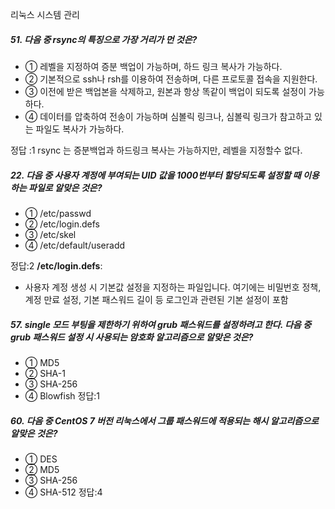 리눅스 시스템 관리


##### 51. 다음 중 rsync의 특징으로 가장 거리가 먼 것은?

- ① 레벨을 지정하여 증분 백업이 가능하며, 하드 링크 복사가 가능하다.
- ② 기본적으로 ssh나 rsh를 이용하여 전송하며, 다른 프로토콜 접속을 지원한다.
- ③ 이전에 받은 백업본을 삭제하고, 원본과 항상 똑같이 백업이 되도록 설정이 가능하다.
- ④ 데이터를 압축하여 전송이 가능하며 심볼릭 링크나, 심볼릭 링크가 참고하고 있는 파일도 복사가 가능하다.

정답 :1
rsync 는 증분백업과 하드링크 복사는 가능하지만, 레벨을 지정할수 없다.

##### 22. 다음 중 사용자 계정에 부여되는 UID 값을 1000번부터 할당되도록 설정할 때 이용하는 파일로 알맞은 것은?

- ① /etc/passwd
- ② /etc/login.defs
- ③ /etc/skel
- ④ /etc/default/useradd

정답:2
**/etc/login.defs**:
- 사용자 계정 생성 시 기본값 설정을 지정하는 파일입니다. 여기에는 비밀번호 정책, 계정 만료 설정, 기본 패스워드 길이 등 로그인과 관련된 기본 설정이 포함

##### 57. single 모드 부팅을 제한하기 위하여 grub 패스워드를 설정하려고 한다. 다음 중 grub 패스워드 설정 시 사용되는 암호화 알고리즘으로 알맞은 것은?

- ① MD5
- ② SHA-1
- ③ SHA-256
- ④ Blowfish
정답:1
##### 60. 다음 중 CentOS 7 버전 리눅스에서 그룹 패스워드에 적용되는 해시 알고리즘으로 알맞은 것은?

- ① DES
- ② MD5
- ③ SHA-256
- ④ SHA-512
정답:4
